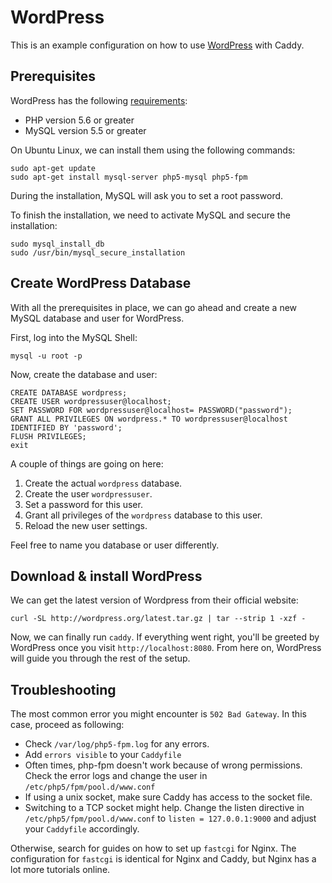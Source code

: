 # WordPress

This is an example configuration on how to use [WordPress](https://wordpress.org/) with Caddy.

## Prerequisites

WordPress has the following [requirements](https://wordpress.org/about/requirements/):

- PHP version 5.6 or greater
- MySQL version 5.5 or greater

On Ubuntu Linux, we can install them using the following commands:
````
sudo apt-get update
sudo apt-get install mysql-server php5-mysql php5-fpm
````

During the installation, MySQL will ask you to set a root password.

To finish the installation, we need to activate MySQL and secure the installation:
````
sudo mysql_install_db
sudo /usr/bin/mysql_secure_installation
````

## Create WordPress Database

With all the prerequisites in place, we can go ahead and create a new MySQL database and user for WordPress.

First, log into the MySQL Shell:
````
mysql -u root -p
````

Now, create the database and user:
````
CREATE DATABASE wordpress;
CREATE USER wordpressuser@localhost;
SET PASSWORD FOR wordpressuser@localhost= PASSWORD("password");
GRANT ALL PRIVILEGES ON wordpress.* TO wordpressuser@localhost IDENTIFIED BY 'password';
FLUSH PRIVILEGES;
exit
````

A couple of things are going on here:
1. Create the actual `wordpress` database.
2. Create the user `wordpressuser`.
3. Set a password for this user.
4. Grant all privileges of the `wordpress` database to this user.
5. Reload the new user settings.

Feel free to name you database or user differently.

## Download & install WordPress

We can get the latest version of Wordpress from their official website:
````
curl -SL http://wordpress.org/latest.tar.gz | tar --strip 1 -xzf -

````

Now, we can finally run `caddy`. If everything went right, you'll be greeted by WordPress once you visit `http://localhost:8080`. From here on, WordPress will guide you through the rest of the setup.

## Troubleshooting

The most common error you might encounter is `502 Bad Gateway`. In this case, proceed as following:

- Check `/var/log/php5-fpm.log` for any errors.
- Add `errors visible` to your `Caddyfile`
- Often times, php-fpm doesn't work because of wrong permissions. Check the error logs and change the user in `/etc/php5/fpm/pool.d/www.conf`
- If using a unix socket, make sure Caddy has access to the socket file.
- Switching to a TCP socket might help. Change the listen directive in `/etc/php5/fpm/pool.d/www.conf` to `listen = 127.0.0.1:9000` and adjust your `Caddyfile` accordingly.

Otherwise, search for guides on how to set up `fastcgi` for Nginx. The configuration for `fastcgi` is identical for Nginx and Caddy, but Nginx has a lot more tutorials online.
